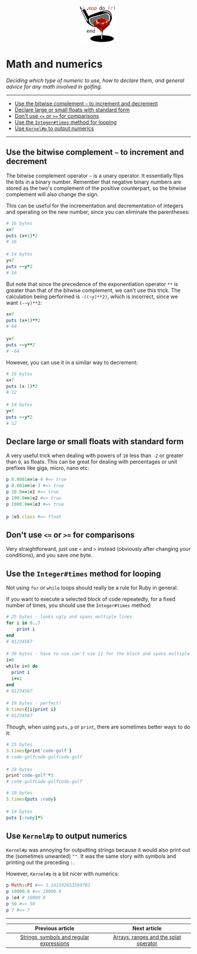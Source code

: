<p align="center"><img width="100" src="../assets/golf.png"></p>

# Math and numerics

*Deciding which type of numeric to use, how to declare them, and general advice for any math involved in golfing.*

------

- [Use the bitwise complement `~` to increment and decrement](#use_the_bitwise_complement_~_to_increment_and_decrement)
- [Declare large or small floats with standard form](#declare_large_or_small_floats_with_standard_form)
- [Don't use `<=` or `>=` for comparisons](#don't_use_leq_or_geq_for_comparisons)
- [Use the `Integer#times` method for looping](#use_the_integer#times_method_for_looping)
- [Use `Kernel#p` to output numerics](#use_kernel#p_to_output_numerics)

---

## Use the bitwise complement `~` to increment and decrement <a name="use_the_bitwise_complement_~_to_increment_and_decrement"></a>

The bitwise complement operator `~` is a unary operator. It essentially flips the bits in a binary number. Remember that negative binary numbers are stored as the two's complement of the positive counterpart, so the bitwise complement will also change the sign.

This can be useful for the incrementation and decrementation of integers and operating on the new number, since you can eliminate the parentheses:

```ruby
# 16 bytes
x=7
puts (x+1)*2
# 16

# 14 bytes
y=7
puts -~y*2
# 16
```

But note that since the precedence of the exponentiation operator `**` is greater than that of the bitwise complement, we can't use this trick. The calculation being performed is `-((~y)**2)`, which is incorrect, since we want `(-~y)**2`:

```ruby
x=7
puts (x+1)**2
# 64

y=7
puts -~y**2
# -64
```

However, you can use it in a similar way to decrement:

```ruby
# 16 bytes
x=7
puts (x-1)*2
# 12

# 14 bytes
y=7
puts ~-y*2
# 12
```

## Declare large or small floats with standard form <a name="declare_large_or_small_floats_with_standard_form"></a>

A very useful trick when dealing with powers of `10` less than `-2` or greater than `0`, as floats. This can be great for dealing with percentages or unit prefixes like giga, micro, nano etc:

```ruby
p 0.0001==1e-4 #=> true
p 0.001==1e-3 #=> true
p 10.0==1e1 #=> true
p 100.0==1e2 #=> true
p 1000.0==1e3 #=> true

p 1e5.class #=> float
```

## Don't use `<=` or `>=` for comparisons <a name="don't_use_leq_or_geq_for_comparisons"></a>

Very straightforward, just use `<` and `>` instead (obviously after changing your conditions), and you save one byte.

## Use the `Integer#times` method for looping <a name="use_the_integer#times_method_for_looping"></a>

Not using `for` or `while` loops should really be a rule for Ruby in general.

If you want to execute a selected block of code repeatedly, for a fixed number of times, you should use the `Integer#times` method:

```ruby
# 25 bytes - looks ugly and spans multiple lines
for i in 0..7
	print i
end
# 01234567

# 38 bytes - have to use can't use {} for the block and spans multiple lines
i=0
while i<8 do 
  print i
  i+=1
end
# 01234567

# 19 bytes - perfect!
8.times{|i|print i}
# 01234567
```

Though, when using `puts`,  `p` or `print`, there are sometimes better ways to do it:

```ruby
# 25 bytes
3.times{print'code-golf'}
# code-golfcode-golfcode-golf

# 18 bytes
print'code-golf'*3
# code-golfcode-golfcode-golf
```

```ruby
# 19 bytes
5.times{puts :ruby}

# 14 bytes
puts [:ruby]*5
```

## Use `Kernel#p` to output numerics <a name="use_kernel#p_to_output_numerics"></a>

`Kernel#p` was annoying for outputting strings because it would also print out the (sometimes unwanted) `""`. It was the same story with symbols and printing out the preceding `:`.

However, `Kernel#p` is a bit nicer with numerics:

```ruby
p Math::PI #=> 3.141592653589793
p 10000.0 #=> 10000.0
p 1e4 # 10000.0
p 50 #=> 50
p 7 #=> 7
```

------

|             Previous article             |               Next article               |
| :--------------------------------------: | :--------------------------------------: |
| [Strings, symbols and regular expressions](../articles/4.md) | [Arrays, ranges and the splat operator](../articles/6.md) |

